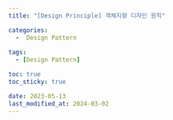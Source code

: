 ```yaml
---
title: "[Design Principle] 객체지향 디자인 원칙"

categories:
  -  Design Pattern
  
tags:
  - [Design Pattern]

toc: true
toc_sticky: true

date: 2023-05-13
last_modified_at: 2024-03-02
---
```


